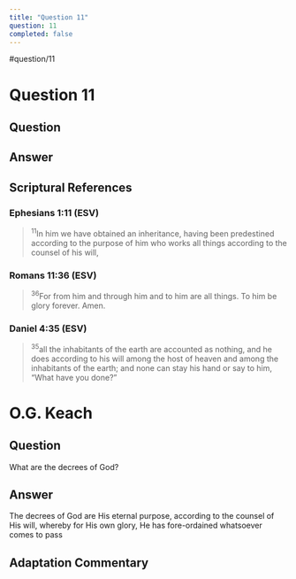 ```yaml
---
title: "Question 11"
question: 11
completed: false
---
```

#question/11
# Question 11

## Question


## Answer


## Scriptural References
### Ephesians 1:11 (ESV)
> <sup>11</sup>In him we have obtained an inheritance, having been predestined according to the purpose of him who works all things according to the counsel of his will,

### Romans 11:36 (ESV)
> <sup>36</sup>For from him and through him and to him are all things. To him be glory forever. Amen.

### Daniel 4:35 (ESV)
> <sup>35</sup>all the inhabitants of the earth are accounted as nothing, and he does according to his will among the host of heaven and among the inhabitants of the earth; and none can stay his hand or say to him, “What have you done?”

# O.G. Keach
## Question
What are the decrees of God?

## Answer
The decrees of God are His eternal purpose, according to the counsel of His will, whereby for His own glory, He has fore-ordained whatsoever comes to pass

## Adaptation Commentary
